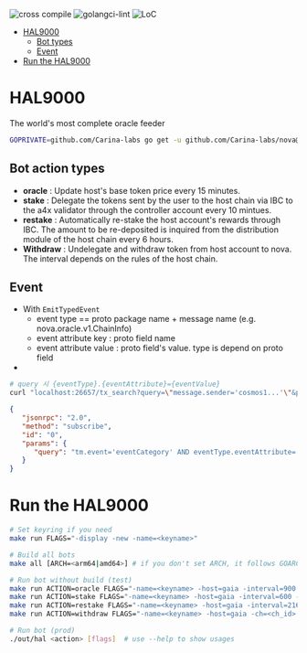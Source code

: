 ![cross compile](https://github.com/Carina-labs/HAL9000/actions/workflows/build.yml/badge.svg)
![golangci-lint](https://github.com/Carina-labs/HAL9000/actions/workflows/lint.yml/badge.svg)
![LoC](https://img.shields.io/badge/line%20of%20codes-2721-informational)

<!-- TOC -->
* [HAL9000](#hal9000)
  * [Bot types](#bot-types)
  * [Event](#event)
* [Run the HAL9000](#run-the-hal9000)
<!-- TOC -->

# HAL9000
The world's most complete oracle feeder
```bash
GOPRIVATE=github.com/Carina-labs go get -u github.com/Carina-labs/nova@<tag>
```

## Bot action types
* **oracle** : Update host's base token price every 15 minutes.
* **stake** : Delegate the tokens sent by the user to the host chain via IBC to the a4x validator through the controller account every 10 mintues.
* **restake** : Automatically re-stake the host account's rewards through IBC. The amount to be re-deposited is inquired from the distribution module of the host chain every 6 hours.
* **Withdraw** : Undelegate and withdraw token from host account to nova. The interval depends on the rules of the host chain.

## Event
* With `EmitTypedEvent`
    * event type == proto package name + message name (e.g. nova.oracle.v1.ChainInfo)
    * event attribute key : proto field name
    * event attribute value : proto field's value. type is depend on proto field
*
```sh
# query 시 {eventType}.{eventAttribute}={eventValue}
curl "localhost:26657/tx_search?query=\"message.sender='cosmos1...'\"&prove=true"
```

```json
{
   "jsonrpc": "2.0",
   "method": "subscribe",
   "id": "0",
   "params": {
      "query": "tm.event='eventCategory' AND eventType.eventAttribute='attributeValue'"
   }
}
```


# Run the HAL9000
```bash
# Set keyring if you need
make run FLAGS="-display -new -name=<keyname>"

# Build all bots
make all [ARCH=<arm64|amd64>] # if you don't set ARCH, it follows GOARCH

# Run bot without build (test)
make run ACTION=oracle FLAGS="-name=<keyname> -host=gaia -interval=900 -api=127.0.0.1:3334 -logloc=logs/oracle -display"
make run ACTION=stake FLAGS="-name=<keyname> -host=gaia -interval=600 -api=127.0.0.1:3335 -logloc=logs/stake -display"
make run ACTION=restake FLAGS="-name=<keyname> -host=gaia -interval=21600 -api=127.0.0.1:3336 -logloc=logs/restake -display"
make run ACTION=withdraw FLAGS="-name=<keyname> -host=gaia -ch=<ch_id> -interval=1814400 -api=127.0.0.1:3337 -logloc=logs/withdraw -display"

# Run bot (prod)
./out/hal <action> [flags]  # use --help to show usages

```
